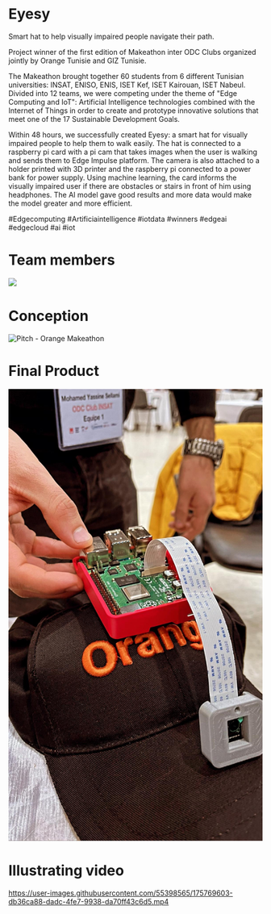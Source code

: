 # Eyesy
Smart hat to help visually impaired people navigate their path.

Project winner of the first edition of Makeathon inter ODC Clubs organized jointly by Orange Tunisie and GIZ Tunisie.

The Makeathon brought together 60 students from 6 different Tunisian universities: INSAT, ENISO, ENIS, ISET Kef, ISET Kairouan, ISET Nabeul.
Divided into 12 teams, we were competing under the theme of "Edge Computing and IoT": Artificial Intelligence technologies combined with the Internet of Things in order to create and prototype innovative solutions that meet one of the 17 Sustainable Development Goals.

Within 48 hours, we successfully created Eyesy: a smart hat for visually impaired
people to help them to walk easily. The hat is connected to a raspberry pi card with a pi cam that takes images when the user is walking and sends them to Edge Impulse platform. The camera is also attached to a holder printed with 3D printer and the raspberry pi connected to a power bank for power supply.
Using machine learning, the card informs the visually impaired user if there are obstacles or stairs in front of him using headphones. The AI model gave good results and more data would make the model greater and more efficient.

#Edgecomputing #Artificiaintelligence #iotdata #winners #edgeai #edgecloud #ai #iot

# Team members
![](images/ODC_3)

# Conception
![Pitch - Orange Makeathon](https://user-images.githubusercontent.com/55398565/175769482-fb650272-9e0b-4c80-9c2b-ec6fb72589da.jpg)


# Final Product
![](images/ODC_2.jpg)

 
# Illustrating video
https://user-images.githubusercontent.com/55398565/175769603-db36ca88-dadc-4fe7-9938-da70ff43c6d5.mp4

